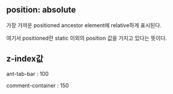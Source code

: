 ## position: absolute

가장 가까운 positioned ancestor element에 relative하게 표시된다.

여기서 positioned란 static 이외의 position 값을 가지고 있다는 뜻이다.


## z-index값

ant-tab-bar : 100

comment-container : 150